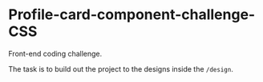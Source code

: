 # Profile-card-component-challenge-CSS
Front-end coding challenge.

The task is to build out the project to the designs inside the `/design`.
